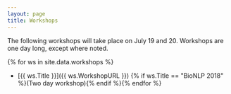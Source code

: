 ```yaml
---
layout: page
title: Workshops
---
```


The following workshops will take place on July 19 and 20.  Workshops are one day long, except where noted.

{% for ws in site.data.workshops %}
* [{{ ws.Title }}]({{ ws.WorkshopURL }}) {% if ws.Title == "BioNLP 2018" %}(Two day workshop){% endif %}{% endfor %}
